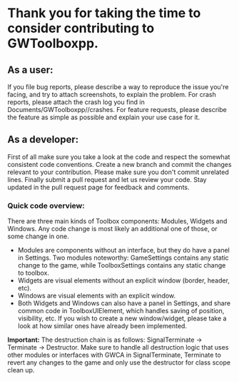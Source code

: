 # Thank you for taking the time to consider contributing to GWToolboxpp.

## As a user:
If you file bug reports, please describe a way to reproduce the issue you're facing, and try to attach screenshots, to explain the problem.
For crash reports, please attach the crash log you find in Documents/GWToolboxpp/<Computername>/crashes.
For feature requests, please describe the feature as simple as possible and explain your use case for it.

## As a developer:
First of all make sure you take a look at the code and respect the somewhat consistent code conventions.
Create a new branch and commit the changes relevant to your contribution. Please make sure you don't commit unrelated lines.
Finally submit a pull request and let us review your code. Stay updated in the pull request page for feedback and comments.

### Quick code overview:
There are three main kinds of Toolbox components: Modules, Widgets and Windows. Any code change is most likely an additional one of those, or some change in one.

- Modules are components without an interface, but they do have a panel in Settings. Two modules noteworthy: GameSettings contains any static change to the game, while ToolboxSettings contains any static change to toolbox.
- Widgets are visual elements without an explicit window (border, header, etc).
- Windows are visual elements with an explicit window.
- Both Widgets and Windows can also have a panel in Settings, and share common code in ToolboxUIElement, which handles saving of position, visibility, etc. If you wish to create a new window/widget, please take a look at how similar ones have already been implemented.

**Important:** The destruction chain is as follows: SignalTerminate -> Terminate -> Destructor. Make sure to handle all destruction logic that uses other modules or interfaces with GWCA in SignalTerminate, Terminate to revert any changes to the game and only use the destructor for class scope clean up.
